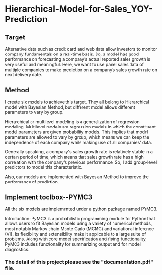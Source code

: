 # Hierarchical-Model-for-Sales_YOY-Prediction
## Target
Alternative data such as credit card and web data allow investors to monitor company fundamentals on a real-time basis. So, a model has good performance on forecasting a company’s actual reported sales growth is very useful and meaningful. Here, we want to use panel sales data of multiple companies to make prediction on a company’s sales growth rate on next delivery date.
## Method
> 
I create six models to achieve this target. They all belong to Hierarchical model with Bayesian Method, but different model allows different parameters to vary by group. 
> 
Hierarchical or multilevel modeling is a generalization of regression modeling. Multilevel models are regression models in which the constituent model parameters are given probability models. This implies that model parameters are allowed to vary by group, which means we can keep the independence of each company while making use of all companies’ data.  
> 
Generally speaking, a company's sales growth rate is relatively stable in a certain period of time, which means that sales growth rate has a high correlation with the company's previous performance. So, I add group-level predictors to model this characteristic.
> 
Also, our models are implemented with Bayesian Method to improve the performance of prediction.
## Implement toolbox--PYMC3
All the six models are implemented under a python package named PYMC3.
> 
Introduction: PyMC3 is a probabilistic programming module for Python that allows users to fit Bayesian models using a variety of numerical methods, most notably Markov chain Monte Carlo (MCMC) and variational inference (VI). Its flexibility and extensibility make it applicable to a large suite of problems. Along with core model specification and fitting functionality, PyMC3 includes functionality for summarizing output and for model diagnostics.

### The detail of this project please see the "documentation.pdf" file.
